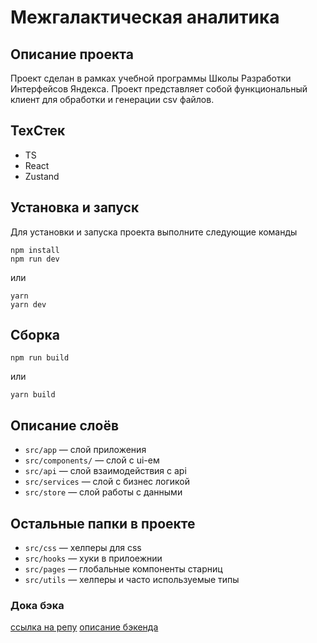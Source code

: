 # Межгалактическая аналитика

## Описание проекта
Проект сделан в рамках учебной программы Школы Разработки Интерфейсов Яндекса. Проект представляет собой функциональный клиент для обработки и генерации csv файлов.     

## ТехСтек

- TS
- React
- Zustand

## Установка и запуск
Для установки и запуска проекта выполните следующие команды

```
npm install
npm run dev
```

или

```
yarn
yarn dev
```

## Сборка

```
npm run build
```

или

```
yarn build
```

## Описание слоёв

- ```src/app``` — слой приложения
- ```src/components/``` — слой с ui-ем
- ```src/api``` — слой взаимодействия с api
- ```src/services``` — слой с бизнес логикой
- ```src/store``` — слой работы с данными

## Остальные папки в проекте

- ```src/css``` — хелперы для css
- ```src/hooks``` — хуки в прилоежнии
- ```src/pages``` — глобальные компоненты старниц
- ```src/utils``` — хелперы и часто используемые типы

### Дока бэка

[ссылка на репу](https://github.com/etozhenerk/shri2025-back)
[описание бэкенда](https://github.com/etozhenerk/shri2025-back/blob/main/readme.md)
